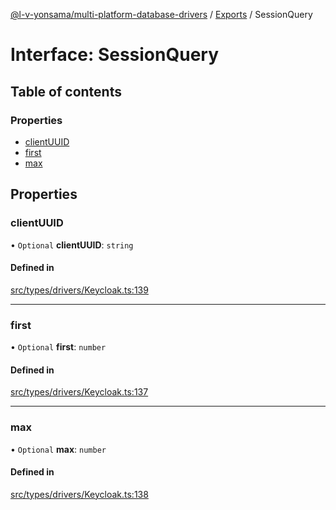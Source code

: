 [@l-v-yonsama/multi-platform-database-drivers](../README.md) / [Exports](../modules.md) / SessionQuery

# Interface: SessionQuery

## Table of contents

### Properties

- [clientUUID](SessionQuery.md#clientuuid)
- [first](SessionQuery.md#first)
- [max](SessionQuery.md#max)

## Properties

### clientUUID

• `Optional` **clientUUID**: `string`

#### Defined in

[src/types/drivers/Keycloak.ts:139](https://github.com/l-v-yonsama/db-drivers/blob/2dbc968/src/types/drivers/Keycloak.ts#L139)

___

### first

• `Optional` **first**: `number`

#### Defined in

[src/types/drivers/Keycloak.ts:137](https://github.com/l-v-yonsama/db-drivers/blob/2dbc968/src/types/drivers/Keycloak.ts#L137)

___

### max

• `Optional` **max**: `number`

#### Defined in

[src/types/drivers/Keycloak.ts:138](https://github.com/l-v-yonsama/db-drivers/blob/2dbc968/src/types/drivers/Keycloak.ts#L138)
